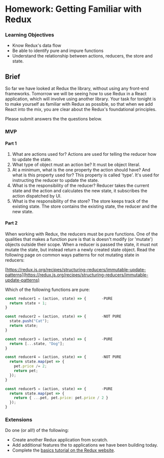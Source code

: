 # Homework: Getting Familiar with Redux

### Learning Objectives
- Know Redux's data flow
- Be able to identify pure and impure functions
- Understand the relationship between actions, reducers, the store and state.

## Brief

So far we have looked at Redux the library, without using any front-end frameworks. Tomorrow we will be seeing how to use Redux in a React application, which will involve using another library. Your task for tonight is to make yourself as familiar with Redux as possible, so that when we add React into the mix, you are clear about the Redux's foundational principles.

Please submit answers the the questions below.

### MVP

#### Part 1

1. What are actions used for?
Actions are used for telling the reducer how to update the state.
2. What type of object must an action be?
It must be object literal.
3. At a minimum, what is the one property the action should have? And what is this property used for?
This property is called 'type'. It's used for instructing the reducer to update the state.
4. What is the responsibility of the reducer?
Reducer takes the current state and the action and calculates the new state, it subscribes the action dispatched by UI.
5. What is the responsibility of the store?
The store keeps track of the existing state. The store contains the existing state, the reducer and the new state. 


#### Part 2

When working with Redux, the reducers must be pure functions. One of the qualities that makes a function pure is that is doesn't modify (or 'mutate') objects outside their scope. When a reducer is passed the state, it must not mutate the state, but instead return a newly created state object. Read the following page on common ways patterns for not mutating state in reducers:

[https://redux.js.org/recipes/structuring-reducers/immutable-update-patterns](https://redux.js.org/recipes/structuring-reducers/immutable-update-patterns)

Which of the following functions are pure:

```js
const reducer1 = (action, state) => {       -PURE
  return state + 1;
}

const reducer2 = (action, state) => {       -NOT PURE
  state.push("Cat");
  return state;
}

const reducer3 = (action, state) => {       -PURE
  return [...state, "Dog"];
}

const reducer4 = (action, state) => {       -NOT PURE
  return state.map(pet => {
    pet.price /= 2;
    return pet;
  });
}

const reducer5 = (action, state) => {       -PURE
  return state.map(pet => {
    return { ...pet, pet.price: pet.price / 2 }
  });
}
```

### Extensions

Do one (or all!) of the following:

- Create another Redux application from scratch.
- Add additional features the to applications we have been building today.
- Complete the [basics tutorial on the Redux website](https://redux.js.org/basics/basic-tutorial).
